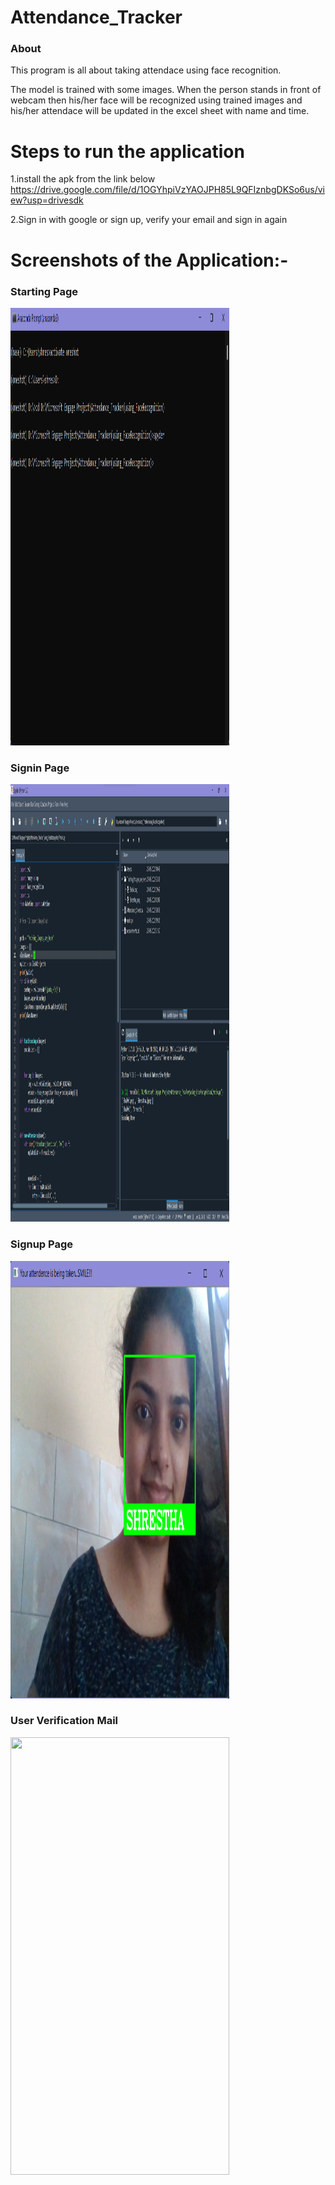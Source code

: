 # Attendance_Tracker
 ### About 
  This program is all about taking attendace using face recognition.
  
  The model is trained with some images. When the person stands in front of webcam then his/her face will be recognized using trained images and his/her attendace will be updated in the excel sheet with name and time.

# Steps to run the application
 1.install the apk from the link below <br />
          https://drive.google.com/file/d/1OGYhpiVzYAOJPH85L9QFIznbgDKSo6us/view?usp=drivesdk
 <br />
 
 2.Sign in with google or sign up, verify your email and sign in again
 
 # Screenshots of the Application:-
 
 ### Starting Page<br />
 <img src="Assets/Anaconda_prompt.png" width="350" height="700"><br />
 
 ### Signin Page<br />
 <img src="Assets/Spyder_run.png" width="350" height="700"><br />

 ### Signup Page<br />
 <img src="Assets/Webcam.png" width="350" height="700"><br />
 
 ### User Verification Mail<br />
 <img src="Assets/Attendance_updated" width="350" height="700"><br />
 
